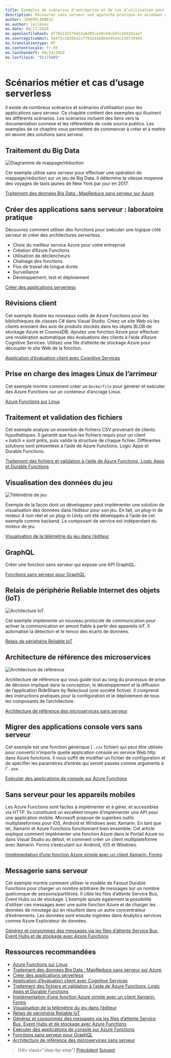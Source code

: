 ```yaml
---
title: Exemples de scénarios d’entreprise et de cas d’utilisation pour les applications sans serveur
description: Découvrez sans serveur une approche pratique en accédant à des exemples qui vont du traitement de l’image à la prise en charge mobile et aux pipelines ETL.
author: JEREMYLIKNESS
ms.author: jeliknes
ms.date: 04/17/2020
ms.openlocfilehash: df76b132579eb3a6d05ce38c94cb9fceb9281aef
ms.sourcegitcommit: 5b475c1855b32cf78d2d1bbb4295e4c236f39464
ms.translationtype: MT
ms.contentlocale: fr-FR
ms.lasthandoff: 09/24/2020
ms.locfileid: "91171609"
---
```

# <a name="serverless-business-scenarios-and-use-cases"></a>Scénarios métier et cas d’usage serverless

Il existe de nombreux scénarios et scénarios d’utilisation pour les applications sans serveur. Ce chapitre contient des exemples qui illustrent les différents scénarios. Les scénarios incluent des liens vers la documentation connexe et les référentiels de code source publics. Les exemples de ce chapitre vous permettent de commencer à créer et à mettre en œuvre des solutions sans serveur.

## <a name="big-data-processing"></a>Traitement du Big Data

![Diagramme de mappage/réduction](/samples/azure-samples/durablefunctions-mapreduce-dotnet/big-data-processing-serverless-mapreduce-on-azure/media/mapreducearchitecture.png)

Cet exemple utilise sans serveur pour effectuer une opération de mappage/réduction sur un jeu de Big Data. Il détermine la vitesse moyenne des voyages de taxis jaunes de New York par jour en 2017.

[Traitement des données Big Data : MapReduce sans serveur sur Azure](/samples/azure-samples/durablefunctions-mapreduce-dotnet/big-data-processing-serverless-mapreduce-on-azure/)

## <a name="create-serverless-applications-hands-on-lab"></a>Créer des applications sans serveur : laboratoire pratique

Découvrez comment utiliser des fonctions pour exécuter une logique côté serveur et créer des architectures serverless.

- Choix du meilleur service Azure pour votre entreprise
- Création d’Azure Functions
- Utilisation de déclencheurs
- Chaînage des fonctions
- Flux de travail de longue durée
- Surveillance
- Développement, test et déploiement

[Créer des applications serverless](/learn/paths/create-serverless-applications/)

## <a name="customer-reviews"></a>Révisions client

Cet exemple illustre les nouveaux outils de Azure Functions pour les bibliothèques de classes C# dans Visual Studio. Créez un site Web où les clients envoient des avis de produits stockés dans les objets BLOB de stockage Azure et CosmosDB. Ajoutez une fonction Azure pour effectuer une modération automatique des évaluations des clients à l’aide d’Azure Cognitive Services. Utilisez une file d’attente de stockage Azure pour découpler le site Web de la fonction.

[Application d’évaluation client avec Cognitive Services](/samples/azure-samples/functions-customer-reviews/customer-reviews-cognitive-services/)

## <a name="docker-linux-image-support"></a>Prise en charge des images Linux de l’arrimeur

Cet exemple montre comment créer un `Dockerfile` pour générer et exécuter des Azure Functions sur un conteneur d’ancrage Linux.

[Azure Functions sur Linux](/samples/azure-samples/functions-linux-custom-image/azure-functions-on-linux-custom-image-tutorial-sample-project/)

## <a name="file-processing-and-validation"></a>Traitement et validation des fichiers

Cet exemple analyse un ensemble de fichiers CSV provenant de clients hypothétiques. Il garantit que tous les fichiers requis pour un client « batch » sont prêts, puis valide la structure de chaque fichier. Différentes solutions sont présentées à l’aide de Azure Functions, Logic Apps et Durable Functions.

[Traitement des fichiers et validation à l’aide de Azure Functions, Logic Apps et Durable Functions](/samples/azure-samples/serverless-file-validation/file-processing-and-validation-using-azure-functions-logic-apps-and-durable-functions/)

## <a name="game-data-visualization"></a>Visualisation des données du jeu

![Télémétrie de jeu](/samples/azure-samples/gaming-in-editor-telemetry/in-editor-telemetry-visualization/media/points.png)

Exemple de la façon dont un développeur peut implémenter une solution de visualisation des données dans l’éditeur pour son jeu. En fait, un plug-in de moteur 4 non réel et un plug-in Unity ont été développés à l’aide de cet exemple comme backend. Le composant de service est indépendant du moteur de jeu.

[Visualisation de la télémétrie du jeu dans l’éditeur](/samples/azure-samples/gaming-in-editor-telemetry/in-editor-telemetry-visualization/)

## <a name="graphql"></a>GraphQL

Créer une fonction sans serveur qui expose une API GraphQL.

[Fonctions sans serveur pour GraphQL](https://github.com/softchris/graphql-workshop-dotnet/blob/master/docs/workshop/4.md)

## <a name="internet-of-things-iot-reliable-edge-relay"></a>Relais de périphérie Reliable Internet des objets (IoT)

![Architecture IoT](/samples/azure-samples/iot-reliable-edge-relay/iot-reliable-edge-relay/media/architecture.png)

Cet exemple implémente un nouveau protocole de communication pour activer la communication en amont fiable à partir des appareils IoT. Il automatise la détection et le renvoi des écarts de données.

[Relais de périphérie Reliable IoT](/samples/azure-samples/iot-reliable-edge-relay/iot-reliable-edge-relay/)

## <a name="microservices-reference-architecture"></a>Architecture de référence des microservices

![Architecture de référence](/samples/azure-samples/serverless-microservices-reference-architecture/serverless-microservices-reference-architecture/media/macro-architecture.png)

Architecture de référence qui vous guide tout au long du processus de prise de décision impliqué dans la conception, le développement et la diffusion de l’application RideShare by Relecloud (une société fictive). Il comprend des instructions pratiques pour la configuration et le déploiement de tous les composants de l’architecture.

[Architecture de référence des microservices sans serveur](/samples/azure-samples/serverless-microservices-reference-architecture/serverless-microservices-reference-architecture/)

## <a name="migrate-console-apps-to-serverless"></a>Migrer des applications console vers sans serveur

Cet exemple est une fonction générique ( `.csx` fichier) qui peut être utilisée pour convertir n’importe quelle application console en service Web http dans Azure functions. Il vous suffit de modifier un fichier de configuration et de spécifier les paramètres d’entrée qui seront passés comme arguments à l' `.exe` .

[Exécuter des applications de console sur Azure Functions](/samples/azure-samples/functions-dotnet-migrating-console-apps/run-console-apps-on-azure-functions/)

## <a name="serverless-for-mobile"></a>Sans serveur pour les appareils mobiles

Les Azure Functions sont faciles à implémenter et à gérer, et accessibles via HTTP. Ils constituent un excellent moyen d’implémenter une API pour une application mobile. Microsoft propose de superbes outils multiplateformes pour iOS, Android et Windows avec Xamarin. En tant que tel, Xamarin et Azure Functions fonctionnent bien ensemble. Cet article explique comment implémenter une fonction Azure dans le Portail Azure ou dans Visual Studio au début, et comment créer un client multiplateforme avec Xamarin. Forms s’exécutant sur Android, iOS et Windows.

[Implémentation d’une fonction Azure simple avec un client Xamarin. Forms](/samples/azure-samples/functions-xamarin-getting-started/implementing-a-simple-azure-function-with-a-xamarinforms-client/)

## <a name="serverless-messaging"></a>Messagerie sans serveur

Cet exemple montre comment utiliser le modèle de Fanout Durable Functions pour charger un nombre arbitraire de messages sur un nombre quelconque de sessions/partitions. Il cible les files d’attente Service Bus, Event Hubs ou de stockage. L’exemple ajoute également la possibilité d’utiliser ces messages avec une autre fonction Azure et de charger les données de minutage qui en résultent dans un autre concentrateur d’événements. Les données sont ensuite ingérées dans Analytics services comme Azure Explorateur de données.

[Générez et consommez des messages via les files d’attente Service Bus, Event Hubs et de stockage avec Azure Functions](/samples/azure-samples/durable-functions-producer-consumer/product-consume-messages-az-functions/)

## <a name="recommended-resources"></a>Ressources recommandées

- [Azure Functions sur Linux](/samples/azure-samples/functions-linux-custom-image/azure-functions-on-linux-custom-image-tutorial-sample-project/)
- [Traitement des données Big Data : MapReduce sans serveur sur Azure](/samples/azure-samples/durablefunctions-mapreduce-dotnet/big-data-processing-serverless-mapreduce-on-azure/)
- [Créer des applications serverless](/learn/paths/create-serverless-applications/)
- [Application d’évaluation client avec Cognitive Services](/samples/azure-samples/functions-customer-reviews/customer-reviews-cognitive-services/)
- [Traitement des fichiers et validation à l’aide de Azure Functions, Logic Apps et Durable Functions](/samples/azure-samples/serverless-file-validation/file-processing-and-validation-using-azure-functions-logic-apps-and-durable-functions/)
- [Implémentation d’une fonction Azure simple avec un client Xamarin. Forms](/samples/azure-samples/functions-xamarin-getting-started/implementing-a-simple-azure-function-with-a-xamarinforms-client/)
- [Visualisation de la télémétrie du jeu dans l’éditeur](/samples/azure-samples/gaming-in-editor-telemetry/in-editor-telemetry-visualization/)
- [Relais de périphérie Reliable IoT](/samples/azure-samples/iot-reliable-edge-relay/iot-reliable-edge-relay/)
- [Générez et consommez des messages via les files d’attente Service Bus, Event Hubs et de stockage avec Azure Functions](/samples/azure-samples/durable-functions-producer-consumer/product-consume-messages-az-functions/)
- [Exécuter des applications de console sur Azure Functions](/samples/azure-samples/functions-dotnet-migrating-console-apps/run-console-apps-on-azure-functions/)
- [Fonctions sans serveur pour GraphQL](https://github.com/softchris/graphql-workshop-dotnet/blob/master/docs/workshop/4.md)
- [Architecture de référence des microservices sans serveur](/samples/azure-samples/serverless-microservices-reference-architecture/serverless-microservices-reference-architecture/)

>[!div class="step-by-step"]
>[Précédent](orchestration-patterns.md) 
> [Suivant](serverless-conclusion.md)
